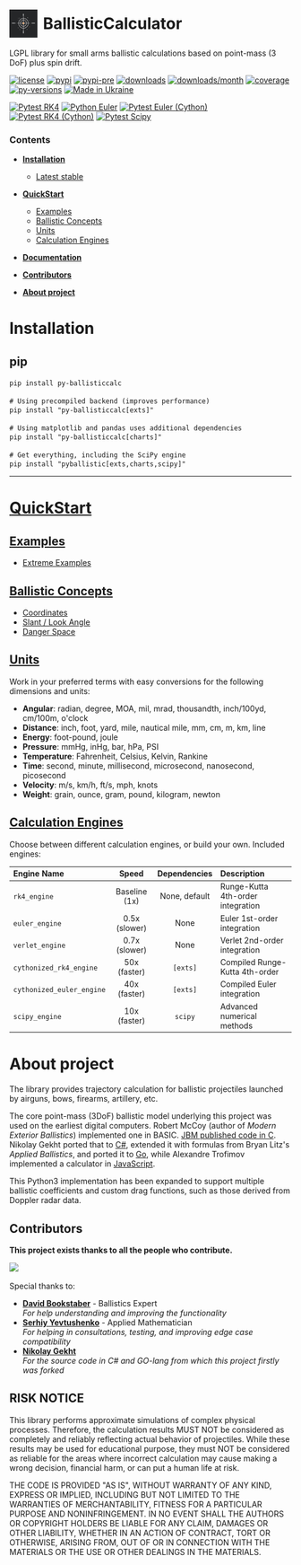 <h1 style="display: flex; align-items: center; gap: 10px;">
  <img src="./docs/favicon.svg" alt="favicon" width="50" height="50"> 
  BallisticCalculator
</h1>

LGPL library for small arms ballistic calculations based on point-mass (3 DoF) plus spin drift.

[![license]][LGPL-3]
[![pypi]][PyPiUrl]
[![pypi-pre]][pypi-pre-url]
[![downloads]][pepy]
[![downloads/month]][pepy]
[![coverage]][coverage]
[![py-versions]][sources]
[![Made in Ukraine]][SWUBadge]

[![Pytest RK4](https://github.com/o-murphy/py-ballisticcalc/actions/workflows/pytest-rk4-engine.yml/badge.svg)](https://github.com/o-murphy/py-ballisticcalc/actions/workflows/pytest-rk4-engine.yml)
[![Python Euler](https://github.com/o-murphy/py-ballisticcalc/actions/workflows/pytest-euler-engine.yml/badge.svg)](https://github.com/o-murphy/py-ballisticcalc/actions/workflows/pytest-euler-engine.yml)
[![Pytest Euler (Cython)](https://github.com/o-murphy/py-ballisticcalc/actions/workflows/pytest-cythonized-euler-engine.yml/badge.svg)](https://github.com/o-murphy/py-ballisticcalc/actions/workflows/pytest-cythonized-euler-engine.yml)
[![Pytest RK4 (Cython)](https://github.com/o-murphy/py-ballisticcalc/actions/workflows/pytest-cythonized-rk4-engine.yml/badge.svg)](https://github.com/o-murphy/py-ballisticcalc/actions/workflows/pytest-cythonized-rk4-engine.yml)
[![Pytest Scipy](https://github.com/o-murphy/py-ballisticcalc/actions/workflows/pytest-scipy-engine.yml/badge.svg)](https://github.com/o-murphy/py-ballisticcalc/actions/workflows/pytest-scipy-engine.yml)

[sources]:
https://github.com/o-murphy/py-ballisticcalc

[license]:
https://img.shields.io/github/license/o-murphy/py-ballisticcalc?style=flat-square

[LGPL-3]:
https://opensource.org/licenses/LGPL-3.0-only

[pypi]:
https://img.shields.io/pypi/v/py-ballisticcalc?style=flat-square&logo=pypi

[PyPiUrl]:
https://pypi.org/project/py-ballisticcalc/

[pypi-pre]:
https://img.shields.io/github/v/release/o-murphy/py-ballisticcalc?include_prereleases&style=flat-square&logo=pypi&label=pypi%20pre

[pypi-pre-url]:
https://pypi.org/project/py-ballisticcalc/#history

[coverage]:
https://github.com/o-murphy/py-ballisticcalc/coverage.svg

[downloads]:
https://img.shields.io/pepy/dt/py-ballisticcalc?style=flat-square

[downloads/month]:
https://static.pepy.tech/personalized-badge/py-ballisticcalc?style=flat-square&period=month&units=abbreviation&left_color=grey&right_color=blue&left_text=downloads%2Fmonth

[pepy]:
https://pepy.tech/project/py-ballisticcalc

[py-versions]:
https://img.shields.io/pypi/pyversions/py-ballisticcalc?style=flat-square

[Made in Ukraine]:
https://img.shields.io/badge/made_in-Ukraine-ffd700.svg?labelColor=0057b7&style=flat-square

[SWUBadge]:
https://stand-with-ukraine.pp.ua

[DOCUMENTATION]:
https://o-murphy.github.io/py-ballisticcalc

### Contents

* **[Installation](#installation)**
    * [Latest stable](https://pypi.org/project/py-ballisticcalc/)

  [//]: # (  * [From sources]&#40;#installing-from-sources&#41;)
  [//]: # (  * [Clone and build]&#40;#clone-and-build&#41;)

* **[QuickStart](#quickstart)**

    * [Examples](#examples)
    * [Ballistic Concepts](#ballistic-concepts)
    * [Units](#units)
    * [Calculation Engines](#calculation-engines)

* **[Documentation][DOCUMENTATION]**
* **[Contributors](#contributors)**
* **[About project](#about-project)**

# Installation

## pip

```shell
pip install py-ballisticcalc

# Using precompiled backend (improves performance)
pip install "py-ballisticcalc[exts]"

# Using matplotlib and pandas uses additional dependencies
pip install "py-ballisticcalc[charts]"

# Get everything, including the SciPy engine
pip install "pyballistic[exts,charts,scipy]"
```

----

# [QuickStart](https://o-murphy.github.io/py-ballisticcalc/latest/)

## [Examples](https://github.com/o-murphy/py-ballisticcalc/blob/master/examples/Examples.ipynb)
  * [Extreme Examples](https://github.com/o-murphy/py-ballisticcalc/blob/master/examples/ExtremeExamples.ipynb)

## [Ballistic Concepts](https://o-murphy.github.io/py-ballisticcalc/latest/concepts)
  * [Coordinates](https://o-murphy.github.io/py-ballisticcalc/latest/concepts/#coordinates)
  * [Slant / Look Angle](https://o-murphy.github.io/py-ballisticcalc/latest/concepts/#look-angle)
  * [Danger Space](https://o-murphy.github.io/py-ballisticcalc/latest/concepts/#danger-space)

## [Units](https://o-murphy.github.io/py-ballisticcalc/latest/concepts/unit)

Work in your preferred terms with easy conversions for the following dimensions and units:
* **Angular**: radian, degree, MOA, mil, mrad, thousandth, inch/100yd, cm/100m, o'clock
* **Distance**: inch, foot, yard, mile, nautical mile, mm, cm, m, km, line
* **Energy**: foot-pound, joule
* **Pressure**: mmHg, inHg, bar, hPa, PSI
* **Temperature**: Fahrenheit, Celsius, Kelvin, Rankine
* **Time**: second, minute, millisecond, microsecond, nanosecond, picosecond
* **Velocity**: m/s, km/h, ft/s, mph, knots
* **Weight**: grain, ounce, gram, pound, kilogram, newton


## [Calculation Engines](https://o-murphy.github.io/py-ballisticcalc/latest/concepts/engines)

Choose between different calculation engines, or build your own.  Included engines:

| Engine Name               |   Speed        | Dependencies    | Description                    |
|:--------------------------|:--------------:|:---------------:|:-------------------------------|
| `rk4_engine`              | Baseline (1x)  | None, default   | Runge-Kutta 4th-order integration  |
| `euler_engine`            |  0.5x (slower) | None            | Euler 1st-order integration |
| `verlet_engine`           |  0.7x (slower) | None            | Verlet 2nd-order integration |
| `cythonized_rk4_engine`   | 50x (faster)   | `[exts]`        | Compiled Runge-Kutta 4th-order |
| `cythonized_euler_engine` | 40x (faster)   | `[exts]`        | Compiled Euler integration |
| `scipy_engine`            | 10x (faster)   | `scipy`         | Advanced numerical methods |


# About project

The library provides trajectory calculation for ballistic projectiles launched by airguns, bows, firearms, artillery, etc.

The core point-mass (3DoF) ballistic model underlying this project was used on the earliest digital computers.  Robert McCoy (author of *Modern Exterior Ballistics*) implemented one in BASIC.  [JBM published code in C](https://www.jbmballistics.com/ballistics/downloads/downloads.shtml). Nikolay Gekht ported that to [C#](https://gehtsoft-usa.github.io/BallisticCalculator/web-content.html), extended it with formulas from Bryan Litz's _Applied Ballistics_, and ported it to [Go](https://godoc.org/github.com/gehtsoft-usa/go_ballisticcalc), while
Alexandre Trofimov implemented a calculator in [JavaScript](https://ptosis.ch/ebalka/ebalka.html).

This Python3 implementation has been expanded to support multiple ballistic coefficients and custom drag functions, such as those derived from Doppler radar data.

## Contributors

**This project exists thanks to all the people who contribute.**

<a href="https://github.com/o-murphy/py_ballisticcalc/graphs/contributors"><img height=32 src="https://contrib.rocks/image?repo=o-murphy/py_ballisticcalc" /></a>

Special thanks to:

* **[David Bookstaber](https://github.com/dbookstaber)** - Ballistics Expert <br>
*For help understanding and improving the functionality*
* **[Serhiy Yevtushenko](https://github.com/serhiy-yevtushenko)** - Applied Mathematician <br>
*For helping in consultations, testing, and improving edge case compatibility*
* **[Nikolay Gekht](https://github.com/nikolaygekht)** <br>
*For the source code in C# and GO-lang from which this project firstly was forked*

[//]: # (## Sister projects)

[//]: # ()

[//]: # (* **Py-BalCalc** - GUI App for [py_ballisticcalc]&#40;https://github.com/o-murphy/py_ballisticcalc&#41; solver library and profiles editor)

[//]: # (* **eBallistica** - Kivy based mobile App for ballistic calculations)

[//]: # ()

[//]: # (* <img align="center" height=32 src="https://github.com/JAremko/ArcherBC2/blob/main/resources/skins/sol-dark/icons/icon-frame.png?raw=true" /> [ArcherBC2]&#40;https://github.com/JAremko/ArcherBC2&#41; and [ArcherBC2 mobile]&#40;https://github.com/ApodemusSylvaticus/archerBC2_mobile&#41; - Ballistic profile editors)

[//]: # (  - *See also [a7p_transfer_example]&#40;https://github.com/JAremko/a7p_transfer_example&#41; or [a7p]&#40;https://github.com/o-murphy/a7p&#41; repo to get info about the ballistic profile format*)

## RISK NOTICE

This library performs approximate simulations of complex physical processes.
Therefore, the calculation results MUST NOT be considered as completely and reliably reflecting actual behavior of projectiles. While these results may be used for educational purpose, they must NOT be considered as reliable for the areas where incorrect calculation may cause making a wrong decision, financial harm, or can put a human life at risk.

THE CODE IS PROVIDED "AS IS", WITHOUT WARRANTY OF ANY KIND, EXPRESS OR IMPLIED, INCLUDING BUT NOT LIMITED TO THE WARRANTIES OF MERCHANTABILITY, FITNESS FOR A PARTICULAR PURPOSE AND NONINFRINGEMENT. IN NO EVENT SHALL THE AUTHORS OR COPYRIGHT HOLDERS BE LIABLE FOR ANY CLAIM, DAMAGES OR OTHER LIABILITY, WHETHER IN AN ACTION OF CONTRACT, TORT OR OTHERWISE, ARISING FROM, OUT OF OR IN CONNECTION WITH THE MATERIALS OR THE USE OR OTHER DEALINGS IN THE MATERIALS.
